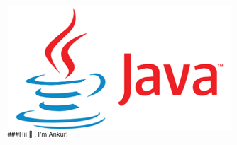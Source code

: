 <a href="https://www.youtube.com/codingpotter"><img align="center" src="https://raw.githubusercontent.com/Ankur310/Ankur310/main/Java_logo_icon.png"/></a>
###Hii 👋 , I'm Ankur!
